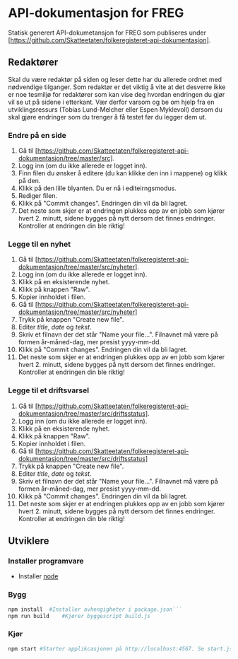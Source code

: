 # API-dokumentasjon for FREG

Statisk generert API-dokumetansjon for FREG som publiseres under [https://github.com/Skatteetaten/folkeregisteret-api-dokumentasjon]. 

## Redaktører
Skal du være redaktør på siden og leser dette har du allerede ordnet med nødvendige tilganger. Som redaktør er det viktig å vite at det desverre ikke er noe tesmiljø for redaktører som kan vise deg hvordan endringen du gjør vil se ut på sidene i etterkant. Vær derfor varsom og be om hjelp fra en utviklingsressurs (Tobias Lund-Melcher  eller Espen Myklevoll) dersom du skal gjøre endringer som du trenger å få testet før du legger dem ut.

### Endre på en side
1. Gå til [https://github.com/Skatteetaten/folkeregisteret-api-dokumentasjon/tree/master/src].
2. Logg inn (om du ikke allerede er logget inn).
3. Finn filen du ønsker å editere (du kan klikke den inn i mappene) og klikk på den.
4. Klikk på den lille blyanten. Du er nå i editeirngsmodus.
5. Rediger filen.
6. Klikk på "Commit changes". Endringen din vil da bli lagret. 
7. Det neste som skjer er at endringen plukkes opp av en jobb som kjører hvert 2. minutt, sidene bygges på nytt dersom det finnes endringer. Kontroller at endringen din ble riktig!

### Legge til en nyhet
1. Gå til [https://github.com/Skatteetaten/folkeregisteret-api-dokumentasjon/tree/master/src/nyheter].
2. Logg inn (om du ikke allerede er logget inn). 
3. Klikk på en eksisterende nyhet.
4. Klikk på knappen "Raw".
5. Kopier innholdet i filen.
6. Gå til [https://github.com/Skatteetaten/folkeregisteret-api-dokumentasjon/tree/master/src/nyheter]
7. Trykk på knappen "Create new file". 
8. Editer *title*, *date* og *tekst*.
9. Skriv et filnavn der det står "Name your file...". Filnavnet må være på formen år-måned-dag, mer presist yyyy-mm-dd.
10. Klikk på "Commit changes". Endringen din vil da bli lagret. 
11. Det neste som skjer er at endringen plukkes opp av en jobb som kjører hvert 2. minutt, sidene bygges på nytt dersom det finnes endringer. Kontroller at endringen din ble riktig!

### Legge til et driftsvarsel
1. Gå til [https://github.com/Skatteetaten/folkeregisteret-api-dokumentasjon/tree/master/src/driftsstatus].
2. Logg inn (om du ikke allerede er logget inn). 
3. Klikk på en eksisterende nyhet.
4. Klikk på knappen "Raw".
5. Kopier innholdet i filen.
6. Gå til [https://github.com/Skatteetaten/folkeregisteret-api-dokumentasjon/tree/master/src/driftsstatus]
7. Trykk på knappen "Create new file". 
8. Editer *title*, *date* og *tekst*.
9. Skriv et filnavn der det står "Name your file...". Filnavnet må være på formen år-måned-dag, mer presist yyyy-mm-dd.
10. Klikk på "Commit changes". Endringen din vil da bli lagret. 
11. Det neste som skjer er at endringen plukkes opp av en jobb som kjører hvert 2. minutt, sidene bygges på nytt dersom det finnes endringer. Kontroller at endringen din ble riktig!

## Utviklere

### Installer programvare
* Installer [node](https://nodejs.org/en/download/package-manager/)

### Bygg
```bash 
npm install  #Installer avhengigheter i package.json``` 
npm run build    #Kjører byggescript build.js
```
### Kjør
```bash
npm start #Starter applikcasjonen på http://localhost:4567. Se start.js
```
